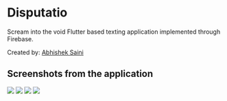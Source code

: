 # Disputatio
Scream into the void 
Flutter based texting application implemented through Firebase.

Created by:
[Abhishek Saini](https://www.github.com/arnomalone)

## Screenshots from the application
![](https://github.com/arnomalone/Disputatio/blob/main/welcome.jpg)
![](https://github.com/arnomalone/Disputatio/blob/main/register.jpg)
![](https://github.com/arnomalone/Disputatio/blob/main/login.jpg)
![](https://github.com/arnomalone/Disputatio/blob/main/chat.jpg)
